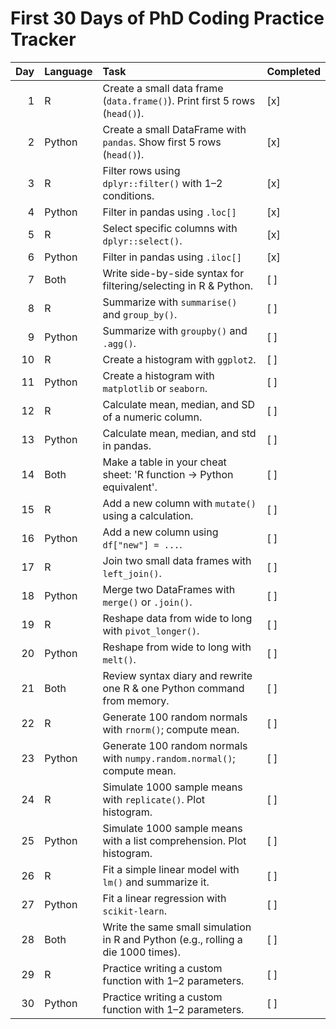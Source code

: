 # First 30 Days of PhD Coding Practice Tracker

|   Day | Language   | Task                                                                              | Completed   |
|------:|:-----------|:----------------------------------------------------------------------------------|:------------|
|     1 | R          | Create a small data frame (`data.frame()`). Print first 5 rows (`head()`).        | [x]         |
|     2 | Python     | Create a small DataFrame with `pandas`. Show first 5 rows (`head()`).             | [x]         |
|     3 | R          | Filter rows using `dplyr::filter()` with 1–2 conditions.                          | [x]         |
|     4 | Python     | Filter in pandas using `.loc[]`                                                   | [x]         |
|     5 | R          | Select specific columns with `dplyr::select()`.                                   | [x]         |
|     6 | Python     | Filter in pandas using `.iloc[]`                                                  | [x]         |
|     7 | Both       | Write side-by-side syntax for filtering/selecting in R & Python.                  | [ ]         |
|     8 | R          | Summarize with `summarise()` and `group_by()`.                                    | [ ]         |
|     9 | Python     | Summarize with `groupby()` and `.agg()`.                                          | [ ]         |
|    10 | R          | Create a histogram with `ggplot2`.                                                | [ ]         |
|    11 | Python     | Create a histogram with `matplotlib` or `seaborn`.                                | [ ]         |
|    12 | R          | Calculate mean, median, and SD of a numeric column.                               | [ ]         |
|    13 | Python     | Calculate mean, median, and std in pandas.                                        | [ ]         |
|    14 | Both       | Make a table in your cheat sheet: 'R function → Python equivalent'.               | [ ]         |
|    15 | R          | Add a new column with `mutate()` using a calculation.                             | [ ]         |
|    16 | Python     | Add a new column using `df["new"] = ...`.                                         | [ ]         |
|    17 | R          | Join two small data frames with `left_join()`.                                    | [ ]         |
|    18 | Python     | Merge two DataFrames with `merge()` or `.join()`.                                 | [ ]         |
|    19 | R          | Reshape data from wide to long with `pivot_longer()`.                             | [ ]         |
|    20 | Python     | Reshape from wide to long with `melt()`.                                          | [ ]         |
|    21 | Both       | Review syntax diary and rewrite one R & one Python command from memory.           | [ ]         |
|    22 | R          | Generate 100 random normals with `rnorm()`; compute mean.                         | [ ]         |
|    23 | Python     | Generate 100 random normals with `numpy.random.normal()`; compute mean.           | [ ]         |
|    24 | R          | Simulate 1000 sample means with `replicate()`. Plot histogram.                    | [ ]         |
|    25 | Python     | Simulate 1000 sample means with a list comprehension. Plot histogram.             | [ ]         |
|    26 | R          | Fit a simple linear model with `lm()` and summarize it.                           | [ ]         |
|    27 | Python     | Fit a linear regression with `scikit-learn`.                                      | [ ]         |
|    28 | Both       | Write the same small simulation in R and Python (e.g., rolling a die 1000 times). | [ ]         |
|    29 | R          | Practice writing a custom function with 1–2 parameters.                           | [ ]         |
|    30 | Python     | Practice writing a custom function with 1–2 parameters.                           | [ ]         |